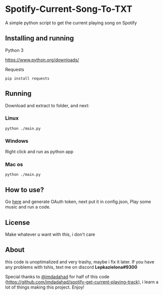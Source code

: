 # Spotify-Current-Song-To-TXT 

A simple python script to get the current playing song on Spotify

## Installing and running

Python 3

https://www.python.org/downloads/

Requests
```
pip install requests
```


## Running

Download and extract to folder, and next:
### Linux
```
python ./main.py
```
### Windows
Right click and run as python app

### Mac os
```
python ./main.py
```

## How to use?
Go [here](https://developer.spotify.com/console/get-users-currently-playing-track/) and generate OAuth token, next put it in config.json, Play some music and run a code.


## License
Make whatever u want with this, i don't care

## About
this code is unoptimalized and very trashy, maybe i fix it later. If you have any problems with tshis, text me on discord **Lepkazielona#9300** 

Special thanks to [@imdadahad](https://github.com/imdadahad/) for half of this code (https://github.com/imdadahad/spotify-get-current-playing-track), i learn a lot of things making this project.
Enjoy!
